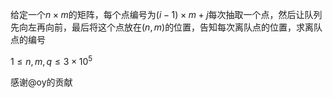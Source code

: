 给定一个$n \times m$的矩阵，每个点编号为$(i - 1) \times m + j$每次抽取一个点，然后让队列先向左再向前，最后将这个点放在$(n,m)$的位置，告知每次离队点的位置，求离队点的编号

$1 \le n,m,q \le 3  \times 10^5$

感谢@oy的贡献
